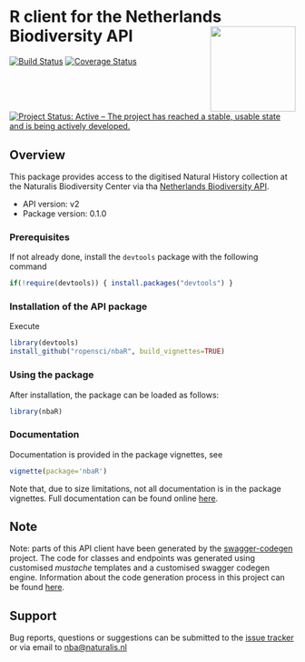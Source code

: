 # R client for the Netherlands Biodiversity API <img src="https://raw.githubusercontent.com/naturalis/nbaR/master/other/img/logo.png" height="150" align="right"/>

[![Build Status](https://travis-ci.org/ropensci/nbaR.svg?branch=master)](https://travis-ci.org/ropensci/nbaR)
[![Coverage Status](https://coveralls.io/repos/github/ropensci/nbaR/badge.svg?branch=master)](https://coveralls.io/github/ropensci/nbaR?branch=master)
[![Project Status: Active – The project has reached a stable, usable state and is being actively developed.](http://www.repostatus.org/badges/latest/active.svg)](http://www.repostatus.org/#active)

## Overview 
This package provides access to the digitised Natural
History collection at the Naturalis Biodiversity Center via tha
[Netherlands Biodiversity API](http://docs.biodiversitydata.nl).
- API version: v2
- Package version: 0.1.0

### Prerequisites
If not already done, install the `devtools` package with the following command
```R
if(!require(devtools)) { install.packages("devtools") }
```

### Installation of the API package
Execute
```R
library(devtools)
install_github("ropensci/nbaR", build_vignettes=TRUE)
```

### Using the package
After installation, the package can be loaded as follows:
```R
library(nbaR)
```

### Documentation 
Documentation is provided in the package vignettes,
see 
```R 
vignette(package='nbaR') 
``` 
Note that, due to size
limitations, not all documentation is in the package vignettes. Full
documentation can be found online
[here](https://ropensci.github.io/nbaR/).

## Note 
Note: parts of this API client have been generated by the
[swagger-codegen](https://github.com/swagger-api/swagger-codegen)
project.  The code for classes and endpoints was generated using
customised *mustache* templates and a customised swagger codegen
engine. Information about the code generation process in this project
can be found
[here](https://github.com/ropensci/nbaR/tree/master/other/swagger/README.md).

## Support 
Bug reports, questions or suggestions can be submitted to
the [issue tracker](https://github.com/ropensci/nbaR/issues/new) or
via email to nba@naturalis.nl
